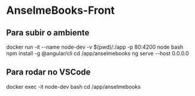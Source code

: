# AnselmeBooks-Front

## Para subir o ambiente
docker run -it --name node-dev -v $(pwd)/:/app -p 80:4200 node bash
npm install -g @angular/cli
cd /app/anselmebooks
ng serve --host 0.0.0.0

## Para rodar no VSCode
docker exec -it node-dev bash
cd /app/anselmebooks